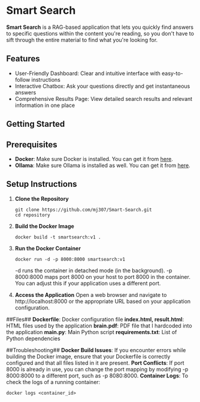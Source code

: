 # Smart Search

**Smart Search** is a RAG-based application that lets you quickly find answers to specific questions within the content you're reading, so you don't have to sift through the entire material to find what you're looking for.

## Features
- User-Friendly Dashboard: Clear and intuitive interface with easy-to-follow instructions
- Interactive Chatbox: Ask your questions directly and get instantaneous answers
- Comprehensive Results Page: View detailed search results and relevant information in one place

## Getting Started ##

## Prerequisites

- **Docker**: Make sure Docker is installed. You can get it from [here](https://docs.docker.com/get-docker/).
- **Ollama**: Make sure Ollama is installed as well. You can get it from [here](https://ollama.com/download).


## Setup Instructions

1. **Clone the Repository**
   ```shell
   git clone https://github.com/mj307/Smart-Search.git
   cd repository
   ```
2. **Build the Docker Image**
   ```shell
   docker build -t smartsearch:v1 .
   ```
3. **Run the Docker Container**
   ```shell
   docker run -d -p 8000:8000 smartsearch:v1
   ```
    -d runs the container in detached mode (in the background).
   -p 8000:8000 maps port 8000 on your host to port 8000 in the container. You can adjust this if your application uses a different port.


5. **Access the Application**
Open a web browser and navigate to http://localhost:8000 or the appropriate URL based on your application configuration.

##Files##
**Dockerfile**: Docker configuration file
**index.html, result.html**: HTML files used by the application
**brain.pdf**: PDF file that I hardcoded into the application
**main.py**: Main Python script
**requirements.txt**: List of Python dependencies


##Troubleshooting##
**Docker Build Issues**: If you encounter errors while building the Docker image, ensure that your Dockerfile is correctly configured and that all files listed in it are present.
**Port Conflicts**: If port 8000 is already in use, you can change the port mapping by modifying -p 8000:8000 to a different port, such as -p 8080:8000.
**Container Logs**: To check the logs of a running container:
```shell
docker logs <container_id>
```

